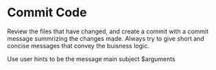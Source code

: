 # Commit Code

Review the files that have changed, and create a commit with a commit message summrizing the changes made. Always try to give short and concise messages that convey the buisness logic.

Use user hints to be the message main subject $arguments